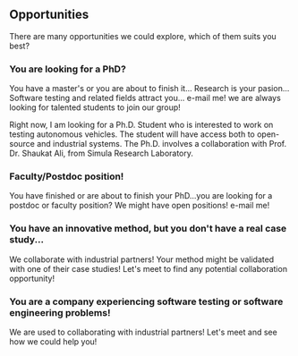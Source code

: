 ## Opportunities

There are many opportunities we could explore, which of them suits you best?

### You are looking for a PhD?

You have a master's or you are about to finish it... Research is your pasion... Software testing and related fields attract you... e-mail me! we are always looking for talented students to join our group!

Right now, I am looking for a Ph.D. Student who is interested to work on testing autonomous vehicles. The student will have access both to open-source and industrial systems. The Ph.D. involves a collaboration with Prof. Dr. Shaukat Ali, from Simula Research Laboratory.

### Faculty/Postdoc position!

You have finished or are about to finish your PhD...you are looking for a postdoc or faculty position? We might have open positions! e-mail me!

### You have an innovative method, but you don't have a real case study...

We collaborate with industrial partners! Your method might be validated with one of their case studies! Let's meet to find any potential collaboration opportunity!

### You are a company experiencing software testing or software engineering problems!

We are used to collaborating with industrial partners! Let's meet and see how we could help you!
